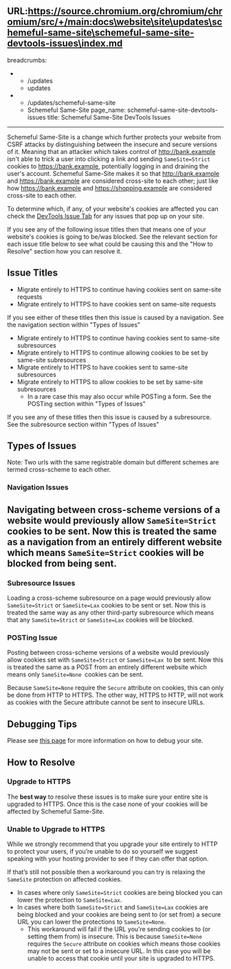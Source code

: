 URL:https://source.chromium.org/chromium/chromium/src/+/main:docs\website\site\updates\schemeful-same-site\schemeful-same-site-devtools-issues\index.md
---
breadcrumbs:
- - /updates
  - updates
- - /updates/schemeful-same-site
  - Schemeful Same-Site
page_name: schemeful-same-site-devtools-issues
title: Schemeful Same-Site DevTools Issues
---

Schemeful Same-Site is a change which further protects your website from CSRF
attacks by distinguishing between the insecure and secure versions of it.
Meaning that an attacker which takes control of http://bank.example isn't able
to trick a user into clicking a link and sending `SameSite=Strict` cookies to
https://bank.example, potentially logging in and draining the user's account.
Schemeful Same-Site makes it so that http://bank.example and
https://bank.example are considered cross-site to each other; just like how
https://bank.example and https://shopping.example are considered cross-site to
each other.

To determine which, if any, of your website's cookies are affected you can check
the [DevTools Issue
Tab](https://developers.google.com/web/tools/chrome-devtools/issues) for any
issues that pop up on your site.

If you see any of the following issue titles then that means one of your
website's cookies is going to be/was blocked. See the relevant section for each
issue title below to see what could be causing this and the "How to Resolve"
section how you can resolve it.

## Issue Titles

*   Migrate entirely to HTTPS to continue having cookies sent on
            same-site requests
*   Migrate entirely to HTTPS to have cookies sent on same-site requests

If you see either of these titles then this issue is caused by a navigation. See
the navigation section within "Types of Issues"

*   Migrate entirely to HTTPS to continue having cookies sent to
            same-site subresources
*   Migrate entirely to HTTPS to continue allowing cookies to be set by
            same-site subresources
*   Migrate entirely to HTTPS to have cookies sent to same-site
            subresources
*   Migrate entirely to HTTPS to allow cookies to be set by same-site
            subresources
    *   In a rare case this may also occur while POSTing a form. See the
                POSTing section within "Types of Issues"

If you see any of these titles then this issue is caused by a subresource. See
the subresource section within "Types of Issues"

## Types of Issues

Note: Two urls with the same registrable domain but different schemes are termed
cross-scheme to each other.

### Navigation Issues

## Navigating between cross-scheme versions of a website would previously allow `SameSite=Strict` cookies to be sent. Now this is treated the same as a navigation from an entirely different website which means `SameSite=Strict` cookies will be blocked from being sent.

### Subresource Issues

Loading a cross-scheme subresource on a page would previously allow
`SameSite=Strict` or `SameSite=Lax` cookies to be sent or set. Now this is
treated the same way as any other third-party subresource which means that any
`SameSite=Strict` or `SameSite=Lax` cookies will be blocked.

### POSTing Issue

Posting between cross-scheme versions of a website would previously allow
cookies set with `SameSite=Strict` or `SameSite=Lax `to be sent. Now this is
treated the same as a POST from an entirely different website which means only
`SameSite=None `cookies can be sent.

Because `SameSite=None` require the `Secure` attribute on cookies, this can only
be done from HTTP to HTTPS. The other way, HTTPS to HTTP, will not work as
cookies with the Secure attribute cannot be sent to insecure URLs.

## Debugging Tips

Please see [this
page](/updates/schemeful-same-site/testing-and-debugging-tips-for-schemeful-same-site)
for more information on how to debug your site.

## How to Resolve

### Upgrade to HTTPS

The **best way** to resolve these issues is to make sure your entire site is
upgraded to HTTPS. Once this is the case none of your cookies will be affected
by Schemeful Same-Site.

### Unable to Upgrade to HTTPS

While we strongly recommend that you upgrade your site entirely to HTTP to
protect your users, if you’re unable to do so yourself we suggest speaking with
your hosting provider to see if they can offer that option.

If that’s still not possible then a workaround you can try is relaxing the
`SameSite` protection on affected cookies.

*   In cases where only `SameSite=Strict` cookies are being blocked you
            can lower the protection to `SameSite=Lax`.
*   In cases where both `SameSite=Strict` and `SameSite=Lax` cookies are
            being blocked and your cookies are being sent to (or set from) a
            secure URL you can lower the protections to `SameSite=None`.
    *   This workaround will fail if the URL you’re sending cookies to
                (or setting them from) is insecure. This is because
                `SameSite=None` requires the `Secure` attribute on cookies which
                means those cookies may not be sent or set to a insecure URL. In
                this case you will be unable to access that cookie until your
                site is upgraded to HTTPS.
